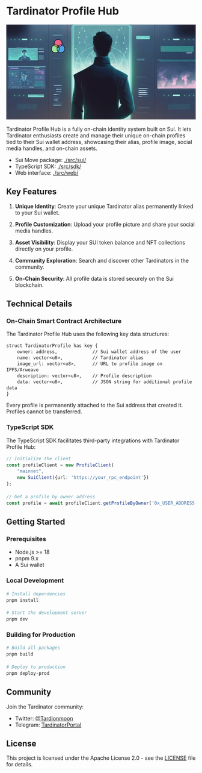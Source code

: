 # Tardinator Profile Hub

![Tardinator Profile Hub](./src/web/public/img/open-graph.webp)

Tardinator Profile Hub is a fully on-chain identity system built on Sui. It lets Tardinator enthusiasts create and manage their unique on-chain profiles tied to their Sui wallet address, showcasing their alias, profile image, social media handles, and on-chain assets.

- Sui Move package: [./src/sui/](./src/sui/)
- TypeScript SDK: [./src/sdk/](./src/sdk/)
- Web interface: [./src/web/](./src/web/)

## Key Features

1. **Unique Identity**: Create your unique Tardinator alias permanently linked to your Sui wallet.

2. **Profile Customization**: Upload your profile picture and share your social media handles.

3. **Asset Visibility**: Display your SUI token balance and NFT collections directly on your profile.

4. **Community Exploration**: Search and discover other Tardinators in the community.

5. **On-Chain Security**: All profile data is stored securely on the Sui blockchain.

## Technical Details

### On-Chain Smart Contract Architecture

The Tardinator Profile Hub uses the following key data structures:

```move
struct TardinatorProfile has key {
    owner: address,             // Sui wallet address of the user
    name: vector<u8>,           // Tardinator alias
    image_url: vector<u8>,      // URL to profile image on IPFS/Arweave
    description: vector<u8>,    // Profile description
    data: vector<u8>,           // JSON string for additional profile data
}
```

Every profile is permanently attached to the Sui address that created it. Profiles cannot be transferred.

### TypeScript SDK

The TypeScript SDK facilitates third-party integrations with Tardinator Profile Hub:

```typescript
// Initialize the client
const profileClient = new ProfileClient(
    "mainnet",
    new SuiClient({url: 'https://your_rpc_endpoint'})
);

// Get a profile by owner address
const profile = await profileClient.getProfileByOwner('0x_USER_ADDRESS');
```

## Getting Started

### Prerequisites

- Node.js >= 18
- pnpm 9.x
- A Sui wallet 

### Local Development

```bash
# Install dependencies
pnpm install

# Start the development server
pnpm dev
```

### Building for Production

```bash
# Build all packages
pnpm build

# Deploy to production
pnpm deploy-prod
```

## Community

Join the Tardinator community:

- Twitter: [@Tardionmoon](https://twitter.com/Tardionmoon)
- Telegram: [TardinatorPortal](https://t.me/Tardionmoon)

## License

This project is licensed under the Apache License 2.0 - see the [LICENSE](./LICENSE) file for details.
